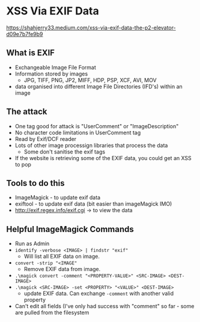 # XSS Via EXIF Data
https://shahjerry33.medium.com/xss-via-exif-data-the-p2-elevator-d09e7b7fe9b9

## What is EXIF
* Exchangeable Image File Format
* Information stored by images
    * JPG, TIFF, PNG, JP2, MIFF, HDP, PSP, XCF, AVI, MOV
* data organised into different Image File Directories (IFD's) within an image

## The attack
* One tag good for attack is "UserComment" or "ImageDescription"
* No character code limitations in UserComment tag
* Read by Exif/DCF reader
* Lots of other image processign libraries that process the data
    * Some don't sanitise the exif tags
* If the website is retrieving some of the EXIF data, you could get an XSS to pop

## Tools to do this
* ImageMagick - to update exif data
* exiftool - to update exif data (bit easier than imageMagick IMO)
* http://exif.regex.info/exif.cgi -> to view the data

## Helpful ImageMagick Commands
* Run as Admin
* `identify -verbose <IMAGE> | findstr "exif"`
   * Will list all EXIF data on image.
* `convert -strip "<IMAGE"`
   * Remove EXIF data from image.
* `.\magick convert -comment "<PROPERTY-VALUE>" <SRC-IMAGE> <DEST-IMAGE>`
* `.\magick <SRC-IMAGE> -set <PROPERTY> "<VALUE>" <DEST-IMAGE>`
   * update EXIF data. Can exchange `-comment` with another valid property
* Can't edit all fields (I've only had success with "comment" so far - some are pulled from the filesystem
